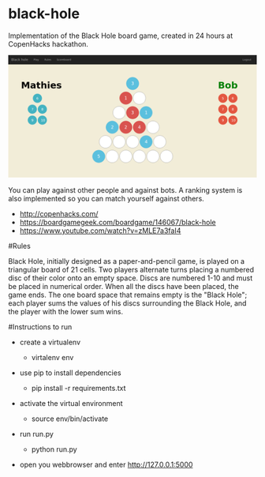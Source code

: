 # black-hole

Implementation of the Black Hole board game, created in 24 hours at CopenHacks hackathon.

![GitHub Logo](/game.png)

You can play against other people and against bots. A ranking system is also implemented so you can match yourself against others.

* http://copenhacks.com/
* https://boardgamegeek.com/boardgame/146067/black-hole
* https://www.youtube.com/watch?v=zMLE7a3faI4


#Rules

Black Hole, initially designed as a paper-and-pencil game, is played on a triangular board of 21 cells. Two players alternate turns placing a numbered disc of their color onto an empty space. Discs are numbered 1-10 and must be placed in numerical order. When all the discs have been placed, the game ends. The one board space that remains empty is the "Black Hole"; each player sums the values of his discs surrounding the Black Hole, and the player with the lower sum wins.

#Instructions to run
* create a virtualenv
  * virtalenv env

* use pip to install dependencies
  * pip install -r requirements.txt

* activate the virtual environment
  * source env/bin/activate
* run run.py
  * python run.py
* open you webbrowser and enter http://127.0.0.1:5000
